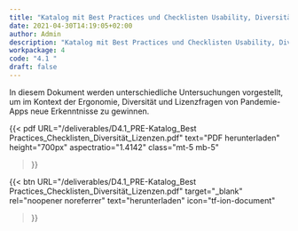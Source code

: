 ```yaml
---
title: "Katalog mit Best Practices und Checklisten Usability, Diversität und Lizenzen"
date: 2021-04-30T14:19:05+02:00
author: Admin
description: "Katalog mit Best Practices und Checklisten Usability, Diversität und Lizenzen"
workpackage: 4
code: "4.1 "
draft: false
---
```


In diesem Dokument werden unterschiedliche Untersuchungen vorgestellt, um im Kontext der Ergonomie, Diversität und Lizenzfragen von Pandemie-Apps neue Erkenntnisse zu gewinnen.

{{< pdf
    URL="/deliverables/D4.1_PRE-Katalog_Best Practices_Checklisten_Diversität_Lizenzen.pdf"
    text="PDF herunterladen"
    height="700px"
    aspectratio="1.4142"
    class="mt-5 mb-5"
>}}


{{< btn
    URL="/deliverables/D4.1_PRE-Katalog_Best Practices_Checklisten_Diversität_Lizenzen.pdf"
    target="_blank"
    rel="noopener noreferrer"
    text="herunterladen"
    icon="tf-ion-document"
>}}
